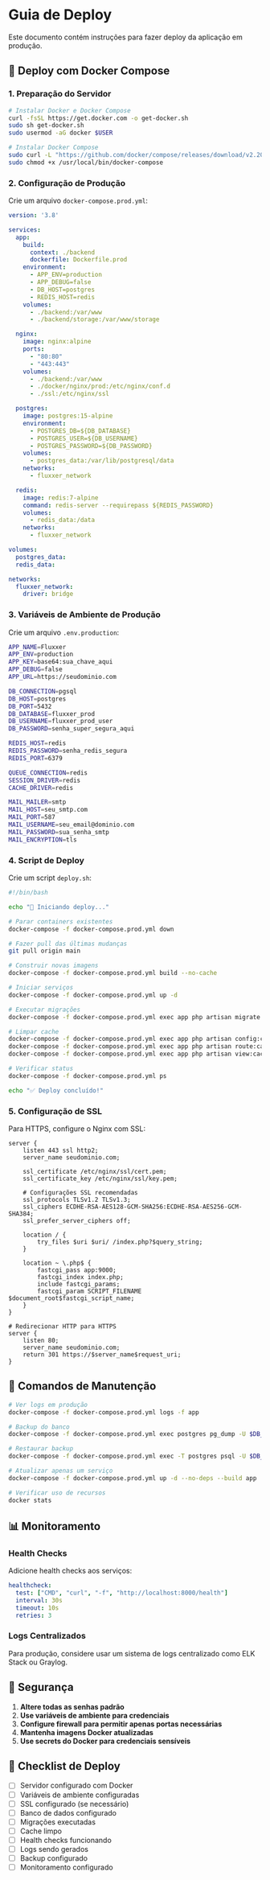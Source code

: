 # Guia de Deploy

Este documento contém instruções para fazer deploy da aplicação em produção.

## 🚀 Deploy com Docker Compose

### 1. Preparação do Servidor

```bash
# Instalar Docker e Docker Compose
curl -fsSL https://get.docker.com -o get-docker.sh
sudo sh get-docker.sh
sudo usermod -aG docker $USER

# Instalar Docker Compose
sudo curl -L "https://github.com/docker/compose/releases/download/v2.20.0/docker-compose-$(uname -s)-$(uname -m)" -o /usr/local/bin/docker-compose
sudo chmod +x /usr/local/bin/docker-compose
```

### 2. Configuração de Produção

Crie um arquivo `docker-compose.prod.yml`:

```yaml
version: '3.8'

services:
  app:
    build:
      context: ./backend
      dockerfile: Dockerfile.prod
    environment:
      - APP_ENV=production
      - APP_DEBUG=false
      - DB_HOST=postgres
      - REDIS_HOST=redis
    volumes:
      - ./backend:/var/www
      - ./backend/storage:/var/www/storage

  nginx:
    image: nginx:alpine
    ports:
      - "80:80"
      - "443:443"
    volumes:
      - ./backend:/var/www
      - ./docker/nginx/prod:/etc/nginx/conf.d
      - ./ssl:/etc/nginx/ssl

  postgres:
    image: postgres:15-alpine
    environment:
      - POSTGRES_DB=${DB_DATABASE}
      - POSTGRES_USER=${DB_USERNAME}
      - POSTGRES_PASSWORD=${DB_PASSWORD}
    volumes:
      - postgres_data:/var/lib/postgresql/data
    networks:
      - fluxxer_network

  redis:
    image: redis:7-alpine
    command: redis-server --requirepass ${REDIS_PASSWORD}
    volumes:
      - redis_data:/data
    networks:
      - fluxxer_network

volumes:
  postgres_data:
  redis_data:

networks:
  fluxxer_network:
    driver: bridge
```

### 3. Variáveis de Ambiente de Produção

Crie um arquivo `.env.production`:

```bash
APP_NAME=Fluxxer
APP_ENV=production
APP_KEY=base64:sua_chave_aqui
APP_DEBUG=false
APP_URL=https://seudominio.com

DB_CONNECTION=pgsql
DB_HOST=postgres
DB_PORT=5432
DB_DATABASE=fluxxer_prod
DB_USERNAME=fluxxer_prod_user
DB_PASSWORD=senha_super_segura_aqui

REDIS_HOST=redis
REDIS_PASSWORD=senha_redis_segura
REDIS_PORT=6379

QUEUE_CONNECTION=redis
SESSION_DRIVER=redis
CACHE_DRIVER=redis

MAIL_MAILER=smtp
MAIL_HOST=seu_smtp.com
MAIL_PORT=587
MAIL_USERNAME=seu_email@dominio.com
MAIL_PASSWORD=sua_senha_smtp
MAIL_ENCRYPTION=tls
```

### 4. Script de Deploy

Crie um script `deploy.sh`:

```bash
#!/bin/bash

echo "🚀 Iniciando deploy..."

# Parar containers existentes
docker-compose -f docker-compose.prod.yml down

# Fazer pull das últimas mudanças
git pull origin main

# Construir novas imagens
docker-compose -f docker-compose.prod.yml build --no-cache

# Iniciar serviços
docker-compose -f docker-compose.prod.yml up -d

# Executar migrações
docker-compose -f docker-compose.prod.yml exec app php artisan migrate --force

# Limpar cache
docker-compose -f docker-compose.prod.yml exec app php artisan config:cache
docker-compose -f docker-compose.prod.yml exec app php artisan route:cache
docker-compose -f docker-compose.prod.yml exec app php artisan view:cache

# Verificar status
docker-compose -f docker-compose.prod.yml ps

echo "✅ Deploy concluído!"
```

### 5. Configuração de SSL

Para HTTPS, configure o Nginx com SSL:

```nginx
server {
    listen 443 ssl http2;
    server_name seudominio.com;

    ssl_certificate /etc/nginx/ssl/cert.pem;
    ssl_certificate_key /etc/nginx/ssl/key.pem;

    # Configurações SSL recomendadas
    ssl_protocols TLSv1.2 TLSv1.3;
    ssl_ciphers ECDHE-RSA-AES128-GCM-SHA256:ECDHE-RSA-AES256-GCM-SHA384;
    ssl_prefer_server_ciphers off;

    location / {
        try_files $uri $uri/ /index.php?$query_string;
    }

    location ~ \.php$ {
        fastcgi_pass app:9000;
        fastcgi_index index.php;
        include fastcgi_params;
        fastcgi_param SCRIPT_FILENAME $document_root$fastcgi_script_name;
    }
}

# Redirecionar HTTP para HTTPS
server {
    listen 80;
    server_name seudominio.com;
    return 301 https://$server_name$request_uri;
}
```

## 🔧 Comandos de Manutenção

```bash
# Ver logs em produção
docker-compose -f docker-compose.prod.yml logs -f app

# Backup do banco
docker-compose -f docker-compose.prod.yml exec postgres pg_dump -U $DB_USERNAME $DB_DATABASE > backup_$(date +%Y%m%d_%H%M%S).sql

# Restaurar backup
docker-compose -f docker-compose.prod.yml exec -T postgres psql -U $DB_USERNAME $DB_DATABASE < backup.sql

# Atualizar apenas um serviço
docker-compose -f docker-compose.prod.yml up -d --no-deps --build app

# Verificar uso de recursos
docker stats
```

## 📊 Monitoramento

### Health Checks

Adicione health checks aos serviços:

```yaml
healthcheck:
  test: ["CMD", "curl", "-f", "http://localhost:8000/health"]
  interval: 30s
  timeout: 10s
  retries: 3
```

### Logs Centralizados

Para produção, considere usar um sistema de logs centralizado como ELK Stack ou Graylog.

## 🚨 Segurança

1. **Altere todas as senhas padrão**
2. **Use variáveis de ambiente para credenciais**
3. **Configure firewall para permitir apenas portas necessárias**
4. **Mantenha imagens Docker atualizadas**
5. **Use secrets do Docker para credenciais sensíveis**

## 📝 Checklist de Deploy

- [ ] Servidor configurado com Docker
- [ ] Variáveis de ambiente configuradas
- [ ] SSL configurado (se necessário)
- [ ] Banco de dados configurado
- [ ] Migrações executadas
- [ ] Cache limpo
- [ ] Health checks funcionando
- [ ] Logs sendo gerados
- [ ] Backup configurado
- [ ] Monitoramento configurado 